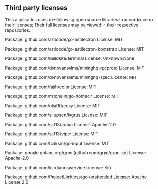 ## Third party licenses

This application uses the following open source libraries in accordance to their licenses;
Their full licenses may be viewed in their respective repositories.

Package: github.com/asticode/go-astilectron
License: MIT

Package: github.com/asticode/go-astilectron-bootstrap
License: MIT

Package: github.com/buildkite/terminal
License: Unknown/None

Package: github.com/donovansolms/mininghq-rpcproto
License: MIT

Package: github.com/donovansolms/mininghq-spec
License: MIT

Package: github.com/fatih/color
License: MIT

Package: github.com/mitchellh/go-homedir
License: MIT

Package: github.com/otiai10/copy
License: MIT

Package: github.com/sirupsen/logrus
License: MIT

Package: github.com/spf13/cobra
License: Apache-2.0

Package: github.com/spf13/viper
License: MIT

Package: github.com/tcnksm/go-input
License: MIT

Package: google.golang.org/grpc (github.com/grpc/grpc-go)
License: Apache-2.0

Package: github.com/kardianos/service
License: zlib

Package: github.com/ProjectLimitless/go-unattended
License: Apache License 2.0
